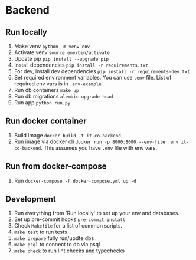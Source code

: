 # Backend

## Run locally

1. Make venv `python -m venv env`
1. Activate venv `source env/bin/activate`
1. Update pip `pip install --upgrade pip`
1. Install dependencies `pip install -r requirements.txt`
1. For dev, install dev dependencies `pip install -r requirements-dev.txt`
1. Set required environment variables. You can use `.env` file. List of required env vars is in `.env-example`
1. Run db containers `make up`
1. Run db migrations `alembic upgrade head`
1. Run app `python run.py`

## Run docker container

1. Build image `docker build -t it-co-backend .`
1. Run image via docker cli `docker run -p 8000:8000 --env-file .env it-co-backend`. This assumes you have `.env` file with env vars.

## Run from docker-compose

1. Run `docker-compose -f docker-compose.yml up -d`

## Development

1. Run everything from 'Run locally' to set up your env and databases.
1. Set up pre-commit hooks `pre-commit install`
1. Check `Makefile` for a list of common scripts.
  1. `make test` to run tests 
  1. `make prepare` fully run/updte dbs
  1. `make psql` to connect to db via psql
  1. `make check` to run lint checks and typechecks
